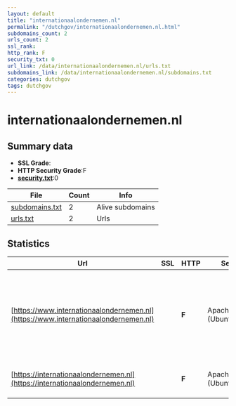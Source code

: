 ```yaml
---
layout: default
title: "internationaalondernemen.nl"
permalink: "/dutchgov/internationaalondernemen.nl.html"
subdomains_count: 2
urls_count: 2
ssl_rank: 
http_rank: F
security_txt: 0
url_link: /data/internationaalondernemen.nl/urls.txt
subdomains_link: /data/internationaalondernemen.nl/subdomains.txt
categories: dutchgov
tags: dutchgov
---
```



# internationaalondernemen.nl
## Summary data


 - **SSL Grade**:
 - **HTTP Security Grade**:F
 - **[security.txt](https://www.digitaleoverheid.nl/nieuws/standaard-security-txt-nu-verplicht-voor-overheid/)**:0


| File       | Count | Info |
|------------|-------|------|
|[subdomains.txt](/DutchGovScope/data/internationaalondernemen.nl/subdomains.txt)|2|Alive subdomains|
|[urls.txt](/DutchGovScope/data/internationaalondernemen.nl/urls.txt)|2|Urls|


## Statistics


| Url | SSL | HTTP | Server | Cookie | HSTS | CORS | CTO | CSP | XFO | XXP | RP |FP| Tech |Title |
|--------|-------|-------|------|------|------|------|------|------|------|------|------|------|------|------|
|[https://www.internationaalondernemen.nl](https://www.internationaalondernemen.nl)| | **F**|Apache/2.4.58 (Ubuntu)| | | | | | | | :white_check_mark: | |Apache HTTP Server:2.4.58 Google Tag Manager Ubuntu W3 Total Cache WordPress Yoast SEO:20.13|Internationaal O...|
|[https://internationaalondernemen.nl](https://internationaalondernemen.nl)| | **F**|Apache/2.4.58 (Ubuntu)| | | | | | | | :white_check_mark: | |Apache HTTP Server:2.4.58 Ubuntu|301 Moved Perman...|


